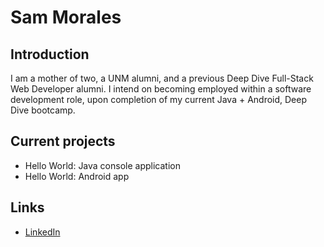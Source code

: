 # Sam Morales

## Introduction

I am a mother of two, a UNM alumni, and a previous Deep Dive Full-Stack Web Developer alumni. I intend on becoming employed within a software development role, upon completion of my current Java + Android, Deep Dive bootcamp.

## Current projects

- Hello World: Java console application
- Hello World: Android app

## Links

- [LinkedIn](https://www.linkedin.com/in/smorales40/)
